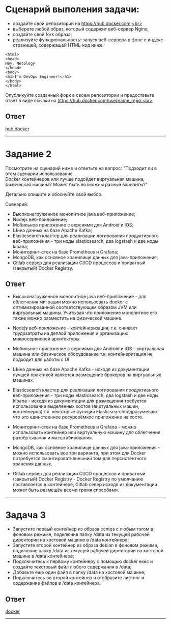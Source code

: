 # Сценарий выполения задачи:<br>

- создайте свой репозиторий на https://hub.docker.com;<br>
- выберете любой образ, который содержит веб-сервер Nginx;<br>
- создайте свой fork образа;<br>
- реализуйте функциональность: запуск веб-сервера в фоне с индекс-страницей, содержащей HTML-код ниже:<br>
```
<html>
<head>
Hey, Netology
</head>
<body>
<h1>I’m DevOps Engineer!</h1>
</body>
</html>
```
Опубликуйте созданный форк в своем репозитории и предоставьте ответ в виде ссылки на https://hub.docker.com/username_repo.<br>

## Ответ
[hub.docker](https://hub.docker.com/layers/279601026/davlyatov/nginx/1.1.0/images/sha256-89020cd33be2767f3f894484b8dd77bc2e5a1ccc864350b92c53262213257dfc?context=repo)<br>
___________________

# Задание 2

Посмотрите на сценарий ниже и ответьте на вопрос: "Подходит ли в этом сценарии использование<br>
Docker контейнеров или лучше подойдет виртуальная машина, физическая машина? Может быть возможны разные варианты?"<br>

Детально опишите и обоснуйте свой выбор.<br>


Сценарий:<br>

- Высоконагруженное монолитное java веб-приложение;<br>
- Nodejs веб-приложение;<br>
- Мобильное приложение c версиями для Android и iOS;<br>
- Шина данных на базе Apache Kafka;<br>
- Elasticsearch кластер для реализации логирования продуктивного веб-приложения - три ноды elasticsearch, два logstash и две ноды kibana;<br>
- Мониторинг-стек на базе Prometheus и Grafana;<br>
- MongoDB, как основное хранилище данных для java-приложения;<br>
- Gitlab сервер для реализации CI/CD процессов и приватный (закрытый) Docker Registry.<br>

## Ответ <br>

- Высоконагруженное монолитное java веб-приложение - для облегчения миграции можно использовать docker с оптимизированной 
соответствующим образом JVM или виртуальные машины. Учитывая что приложение монолитное его также можно разместить на физической машине.<br>


- Nodejs веб-приложение - контейнеризация, т.к. снижает трудозатраты на деплой приложения и организацию микросервисной архитектуры<br>


- Мобильное приложение c версиями для Android и iOS - виртуальная машина или физическое оборудование т.к. контейнеризация
не подходит для работы с UI


- Шина данных на базе Apache Kafka - исходя из документации лучшей практикой является размещение брокеров на виртуальных машинах.<br>


- Elasticsearch кластер для реализации логирования продуктивного веб-приложения - три ноды elasticsearch, два logstash и две ноды kibana - исходя из документации для размещения требуется использование выделенных хостов (виртуальных машин, контейнеров) т.к. некоторые функции Elasticsearchподразумевают что это единственное ресурсоёмкое приложение на хосте.<br>


- Мониторинг-стек на базе Prometheus и Grafana - можно использовать контейнер или виртуальную машину для облегчения развёртывания и масштабирования.<br>


- MongoDB, как основное хранилище данных для java-приложения - можно использовать все три варианта, при этом для Docker потребуется смонтироватьвнешний том для персистентного хранения данных.<br>


- Gitlab сервер для реализации CI/CD процессов и приватный (закрытый) Docker Registry - Docker Registry по умолчанию поставляется в контейнере, Gitlab север исходя из документации может быть размещён всеми тремя способами.<br>
_____________________

# Задача 3

- Запустите первый контейнер из образа centos c любым тэгом в фоновом режиме, подключив папку /data из текущей рабочей директории на хостовой машине в /data контейнера;<br>
- Запустите второй контейнер из образа debian в фоновом режиме, подключив папку /data из текущей рабочей директории на хостовой машине в /data контейнера;<br>
- Подключитесь к первому контейнеру с помощью docker exec и создайте текстовый файл любого содержания в /data;<br>
- Добавьте еще один файл в папку /data на хостовой машине;<br>
- Подключитесь во второй контейнер и отобразите листинг и содержание файлов в /data контейнера.<br>

## Ответ

[docker](https://github.com/davlyatov-ts/virt-3/blob/master/docker.png)
___________________

